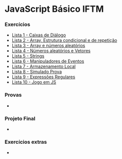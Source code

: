 # JavaScript Básico IFTM
### Exercícios
- [Lista 1 - Caixas de Diálogo](https://victorhugosdev.github.io/JavaScript_Basico_IFTM/Exercicios/Lista%201/index.html)
- [Lista 2 - Array, Estrutura condicional e de repetição](https://victorhugosdev.github.io/JavaScript_Basico_IFTM/Exercicios/Lista%202/index.html)
- [Lista 3 - Array e números aleatórios](https://victorhugosdev.github.io/JavaScript_Basico_IFTM/Exercicios/Lista%203/index.html)
- [Lista 4 - Números aleatórios e Vetores](https://victorhugosdev.github.io/JavaScript_Basico_IFTM/Exercicios/Lista%204/index.html)
- [Lista 5 - Strings](https://victorhugosdev.github.io/JavaScript_Basico_IFTM/Exercicios/Lista%205/index.html)
- [Lista 6 - Manipuladores de Eventos](https://victorhugosdev.github.io/JavaScript_Basico_IFTM/Exercicios/Lista%206/index.html)
- [Lista 7 - Armazenamento Local](https://victorhugosdev.github.io/JavaScript_Basico_IFTM/Exercicios/Lista%207/index.html)
- [Lista 8 - Simulado Prova](https://victorhugosdev.github.io/JavaScript_Basico_IFTM/Exercicios/Lista%208/index.html)
- [Lista 9 - Expressões Regulares](https://victorhugosdev.github.io/JavaScript_Basico_IFTM/Exercicios/Lista%209/index.html)
- [Lista 10 - Jogo em JS](https://victorhugosdev.github.io/JavaScript_Basico_IFTM/Exercicios/Lista%10/index.html)

### Provas
- 


### Projeto Final
- 

### Exercícios extras
- 
